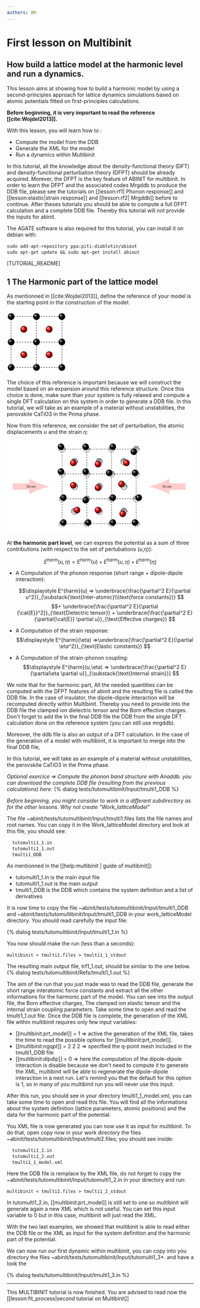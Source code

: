 ```yaml
---
authors: AM
---
```


# First lesson on Multibinit

## How build a lattice model at the harmonic level and run a dynamics.  

This lesson aims at showing how to build a harmonic model by using a second-principles approach for lattice dynamics simulations based on atomic potentials fitted on first-principles calculations.

**Before beginning, it is very important to read the reference [[cite:Wojdel2013]].**

With this lesson, you will learn how to :

  * Compute the model from the DDB
  * Generate the XML for the model 
  * Run a dynamics within Multibinit

In this tutorial, all the knowledge about the density-functional theory (DFT) and  density-functional perturbation theory (DFPT) should be already acquired.
Morever, the DFPT is the key feature of ABINIT for multibinit. In order to learn  the DFPT and the associated codes Mrgddb to produce the DDB file,
please see the tutorials on [[lesson:rf1| Phonon response]] and [[lesson:elastic|strain response]] and [[lesson:rf2| Mrgddb]] before to continue.
After theses tutorials you should be able to compute a full DFPT calculation and a complete DDB file.
Thereby this tutorial will not provide the inputs for abinit.
  
The AGATE software is also required for this tutorial, you can install it on debian with:

    sudo add-apt-repository ppa:piti-diablotin/abiout
    sudo apt-get update && sudo apt-get install abiout


[TUTORIAL_README]

## 1 The Harmonic part of the lattice model

As mentionned in [[cite:Wojdel2013]], define the reference of your model is the starting point in the construction of the model:

![Schema 1](lattice_model_assets/reference.png)

The choice of this reference is important because we will construct the model based on an expansion around this reference structure.
Once this choice is done, make sure than your system is fully relaxed and compute a single DFT calculation on this system in order to generate a DDB file.
In this tutorial, we will take as an example of a material without unstabilities, the perovskite CaTiO3 in the Pnma phase.

Now from this reference, we consider the set of perturbation, the atomic displacements $u$ and the strain $\eta$:

![Schema 2](lattice_model_assets/deformation.png)

At **the harmonic part level**, we can express the potential as a sum of three contributions (with respect to the set of pertubations ($u$,$\eta$)):

  $$\displaystyle E^{harm}(u,\eta) =  E^{harm}(u) + E^{harm}(u,\eta) + E^{harm}(\eta)$$

  * A Computation of the phonon response (short range + dipole-dipole interaction):
  
      $$\displaystyle E^{harm}(u) => \underbrace{\frac{\partial^2 E}{\partial
          u^2}}_{\substack{\text{Inter-atomic}\\\text{force constants}}} $$
  $$+ 
     \underbrace{\frac{\partial^2 E}{\partial
          {\cal{E}}^2}}_{\text{Dielectric tensor}} +
      \underbrace{\frac{\partial^2 E}{\partial{\cal{E}} \partial u}}_{\text{Effective charges}} $$
  
  * A Computation of the strain response:
$$\displaystyle  E^{harm}(\eta) =>\underbrace{\frac{\partial^2 E}{\partial
            \eta^2}}_{\text{Elastic constants}} $$

  * A Computation of the strain-phonon coupling:
$$\displaystyle E^{harm}(u,\eta) =>
      \underbrace{\frac{\partial^2
            E}{\partial\eta \partial u}}_{\substack{\text{Internal strain}}} $$

We note that for the harmonic part, All the needed quantities can be computed with the DFPT features of abinit and the resulting file is called the DDB file.
In the case of insulator, the dipole-dipole interaction will be recomputed directly within Multibinit.
Thereby you need to provide into the DDB file the clamped ion dielectric tensor and the Born effective charges.
Don't forget to add the in the final DDB file the DDB from the single DFT calculation done on the reference system (you can still use mrgddb).

Moreover, the ddb file is also an output of a DFT calculation. In the case of the generation of a model with multibinit, it is important to merge into the final DDB file,

In this tutorial, we will take as an example of a material without unstabilities, the perovskite CaTiO3 in the Pnma phase.

*Optional exercice => Compute the phonon band structure with Anaddb. you can download the complete DDB file (resulting from the previous calculations) here:*
{% dialog tests/tutomultibinit/Input/tmulti1_DDB %}


*Before beginning, you might consider to work in a different subdirectory as
for the other lessons. Why not create "Work_latticeModel"*


The file ~abinit/tests/tutomultibinit/Input/tmulti1.files lists the file names and root names.
You can copy it in the Work_latticeModel directory and look at this file, you should see:

      tutomulti1_1.in
      tutomulti1_1.out
      tmulti1_DDB

As mentionned in the [[help:multibinit | guide of multibinit]]:

   * tutomulti1_1.in is the main input file
   * tutomulti1_1.out is the main output
   * tmulti1_DDB is the DDB which contains the system definition and a list of derivatives

It is now time to copy the file ~abinit/tests/tutomultibinit/Input/tmulti1_DDB and ~abinit/tests/tutomultibinit/Input/tmulti1_DDB in your work_latticeModel directory. 
You should read carefully the input file:

{% dialog tests/tutomultibinit/Input/tmulti1_1.in %}

You now should make the run (less than a seconds):

    multibinit < tmulti1.files > tmulti1_1_stdout

The resulting main output file, trf1_1.out, should be similar to the one below.
{% dialog tests/tutomultibinit/Refs/tmulti1_1.out %}


The aim of the run that you just made was to read the DDB file, generate the short range interatomic force constants and extract all the other informations for the harmonic part of the model.
You can see into the output file, the Born effective charges, The clamped ion elastic tensor and the internal strain coupling parameters. Take some time to open and read the tmulti1_1.out file.
Once the DDB file is complete, the generation of the XML file within multibinit requires only few input variables:

   * [[multibinit:prt_model]] = 1     => active the generation of the XML file, takes the time to read the possible options for [[multibinit:prt_model]].
   * [[multibinit:ngqpt]]    = 2 2 2 => specified the q-point mesh included in the tmulti1_DDB file
   * [[multibinit:dipdip]]   = 0     => here the computation of the dipole-dipole interaction is disable because we don't need to compute it to generate the XML, multibinit will be able to regenerate the dipole-dipole interaction in a next run. Let's remind you that the default for this option is 1, so in many of you multibinit run you will never use this input.

After this run, you should see in your directory tmulti1_1_model.xml, you can take some time to open and read this file. You will find all the informations about the system definition (lattice parameters, atomic positions) and the data for the harmonic part of the potential.

You XML file is now generated you can now use it as input for multibinit. To do that, open copy now in your work directory the files ~abinit/tests/tutomultibinit/Input/tmulti2.files; you should see inside:

      tutomulti1_2.in
      tutomulti1_2.out
      tmulti1_1_model.xml

Here the DDB file is remplace by the XML file, do not forget to copy the ~abinit/tests/tutomultibinit/Input/tutomulti1_2.in in your directory and run:

    multibinit < tmulti2.files > tmulti1_2_stdout
  
In tutomulti1_2.in, [[multibinit:prt_model]] is still set to one so multibinit will generate again a new XML which is not useful. You can set this input variable to 0 but in this case, multibinit will just read the XML.

With the two last examples, we showed that multibinit is able to read either the DDB file or the XML as input for the system definition and the harmonic part of the potential.

We can now run our first dynamic within multibinit, you can copy into you directory the files ~abinit/tests/tutomultibinit/Input/tutomulti1_3*. and have a look the

{% dialog tests/tutomultibinit/Input/tmulti1_3.in %}
  
* * *

This MULTIBINIT tutorial is now finished. You are advised to read now the [[lesson:fit_process|second tutorial on Multibinit]]
